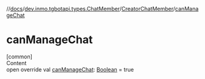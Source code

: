 //[docs](../../../index.md)/[dev.inmo.tgbotapi.types.ChatMember](../index.md)/[CreatorChatMember](index.md)/[canManageChat](can-manage-chat.md)



# canManageChat  
[common]  
Content  
open override val [canManageChat](can-manage-chat.md): [Boolean](https://kotlinlang.org/api/latest/jvm/stdlib/kotlin/-boolean/index.html) = true  



